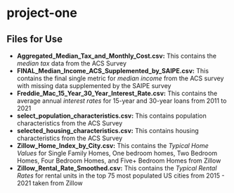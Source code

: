 # project-one

## Files for Use
- <b>Aggregated_Median_Tax_and_Monthly_Cost.csv:</b> This contains the <i>median tax</i> data from the ACS Survey <br>
- <b>FINAL_Median_Income_ACS_Supplemented_by_SAIPE.csv:</b> This contains the final single metric for <i>median income</i> from the ACS survey with missing data supplemented by the SAIPE survey<br>
- <b>Freddie_Mac_15_Year_30_Year_Interest_Rate.csv:</b> This contains the average annual <i>interest rates</i> for 15-year and 30-year loans from 2011 to 2021<br>
- <b>select_population_characteristics.csv:</b> This contains population characteristics from the ACS Survey <br>
- <b>selected_housing_characteristics.csv:</b> This contains housing characteristics from the ACS Survey <br>
- <b>Zillow_Home_Index_by_City.csv:</b> This contains the <i>Typical Home Values</i> for Single Family Homes, One bedroom homes, Two Bedroom Homes, Four Bedroom Homes, and Five+ Bedroom Homes from Zillow <br>
- <b>Zillow_Rental_Rate_Smoothed.csv:</b> This contains the <i>Typical Rental Rates</i> for rental units in the top 75 most populated US cities from 2015 - 2021 taken from Zillow<br>
